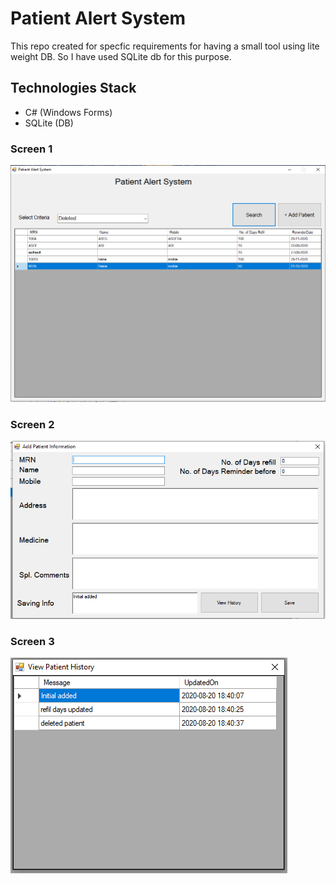 # Patient Alert System

This repo created for specfic requirements for having a small tool using lite weight DB. So I have used SQLite db for this purpose. 

## Technologies Stack 

- C# (Windows Forms)
- SQLite (DB)


### Screen 1

![Image of Yaktocat](https://github.com/nomansadiq11/PatientAlertSystem/blob/master/Screen1.PNG)


### Screen 2

![Image of Yaktocat](https://github.com/nomansadiq11/PatientAlertSystem/blob/master/Screen2.PNG)


### Screen 3

![Image of Yaktocat](https://github.com/nomansadiq11/PatientAlertSystem/blob/master/Screen3.PNG)